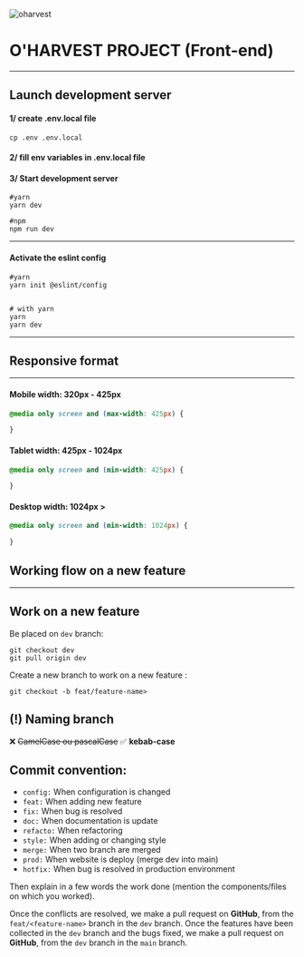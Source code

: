 ![oharvest](./src/assets/logo_oharvest_transparent.png)
# O'HARVEST PROJECT (Front-end)

---
## Launch development server 

#### 1/ create .env.local file

```shell
cp .env .env.local
```

#### 2/ fill env variables in .env.local file

#### 3/ Start development server

```shell
#yarn
yarn dev

#npm
npm run dev
```

---
#### Activate the eslint config 

```shell
#yarn
yarn init @eslint/config


# with yarn
yarn
yarn dev
```

---

## Responsive format

---

#### Mobile width: 320px - 425px

```css
@media only screen and (max-width: 425px) {

}
```

#### Tablet width: 425px - 1024px

```css
@media only screen and (min-width: 425px) {

}
```

#### Desktop width: 1024px >

```css
@media only screen and (min-width: 1024px) {

}
```

## Working flow on a new feature

---

## Work on a new feature

Be placed on `dev` branch:

```
git checkout dev
git pull origin dev
```

Create a new branch to work on a new feature :
```
git checkout -b feat/feature-name>
```

## (!) Naming branch
❌ ~~CamelCase ou pascalCase~~
✅ **kebab-case**

## Commit convention:
- `config:` When configuration is changed
- `feat:` When adding new feature
- `fix:` When bug is resolved
- `doc:` When documentation is update
- `refacto:` When refactoring
- `style:` When adding or changing style
- `merge:` When two branch are merged
- `prod:` When website is deploy (merge dev into main)
- `hotfix:` When bug is resolved in production environment


Then explain in a few words the work done (mention the components/files on which you worked).

Once the conflicts are resolved, we make a pull request on **GitHub**, from the `feat/<feature-name>` branch in the `dev` branch.
Once the features have been collected in the `dev` branch and the bugs fixed,
we make a pull request on **GitHub**, from the `dev` branch in the `main` branch.
